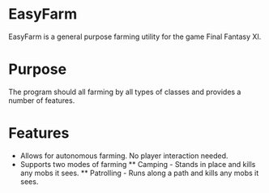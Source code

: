 # EasyFarm
EasyFarm is a general purpose farming utility for the game Final Fantasy XI. 

# Purpose
The program should all farming by all types of classes and provides a number of features. 

# Features
* Allows for autonomous farming. No player interaction needed. 
* Supports two modes of farming
** Camping - Stands in place and kills any mobs it sees.
** Patrolling - Runs along a path and kills any mobs it sees. 

